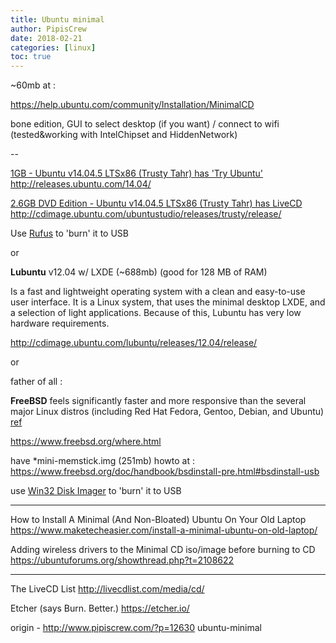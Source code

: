```yaml
---
title: Ubuntu minimal
author: PipisCrew
date: 2018-02-21
categories: [linux]
toc: true
---
```


~60mb at :

https://help.ubuntu.com/community/Installation/MinimalCD 

bone edition, GUI to select desktop (if you want) / connect to wifi (tested&working with IntelChipset and HiddenNetwork)

--

<u>1GB - Ubuntu v14.04.5 LTSx86 (Trusty Tahr) has 'Try Ubuntu'</u>
http://releases.ubuntu.com/14.04/

<u>2.6GB DVD Edition - Ubuntu v14.04.5 LTSx86 (Trusty Tahr) has LiveCD</u>
http://cdimage.ubuntu.com/ubuntustudio/releases/trusty/release/

Use [Rufus](https://rufus.akeo.ie/) to 'burn' it to USB

or

**Lubuntu** v12.04 w/ LXDE (~688mb) (good for 128 MB of RAM)

Is a fast and lightweight operating system with a clean and easy-to-use user interface. It is a Linux system, that uses the minimal desktop LXDE, and a selection of light applications. Because of this, Lubuntu has very low hardware requirements.

http://cdimage.ubuntu.com/lubuntu/releases/12.04/release/

or

father of all :

**FreeBSD** feels significantly faster and more responsive than the several major Linux distros (including Red Hat Fedora, Gentoo, Debian, and Ubuntu) [ref](https://forums.freebsd.org/threads/advantages-of-using-freebsd-compared-to-linux.61446/)

https://www.freebsd.org/where.html

have *mini-memstick.img (251mb) howto at :
https://www.freebsd.org/doc/handbook/bsdinstall-pre.html#bsdinstall-usb

use [Win32 Disk Imager](https://sourceforge.net/projects/win32diskimager/) to 'burn' it to USB

* * *

How to Install A Minimal (And Non-Bloated) Ubuntu On Your Old Laptop
https://www.maketecheasier.com/install-a-minimal-ubuntu-on-old-laptop/

Adding wireless drivers to the Minimal CD iso/image before burning to CD
https://ubuntuforums.org/showthread.php?t=2108622

* * *

The LiveCD List
http://livecdlist.com/media/cd/

Etcher (says Burn. Better.)
https://etcher.io/

origin - http://www.pipiscrew.com/?p=12630 ubuntu-minimal